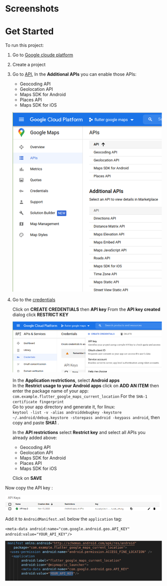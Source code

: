 # Screenshots

# Get Started

To run this project:
1. Go to [Google cloude platform](https://console.cloud.google.com/)
2. Create a project
3. Go to [API](https://console.cloud.google.com/google/maps-apis/api-list), 
   In the **Additional APIs** you can enable those APIs:
   - Geocoding API
   - Geolocation API
   - Maps SDK for Android
   - Places API 
   - Maps SDK for iOS

   ![Enable APIs](/screenshots/enable_apis.png)

4. Go to the [credentials](https://console.cloud.google.com/apis/credentials)
   
   Click on **CREATE CREDENTIALS** then **API key**
   From the **API key created** dialog click **RESTRICT KEY**


   ![credentials](/screenshots/credentials.png)  


   In the **Application restrictions**, select **Android apps**  
   In the **Restrict usage to your Android apps** click on **ADD AN ITEM** then 
   enter the package name of your app: `com.example.flutter_google_maps_current_location`
   For the `SHA-1 certificate fingerprint`   
   Go to your app directory and generate it, for linux:  
    `keytool -list -v -alias androiddebugkey -keystore ~/.android/debug.keystore -storepass android -keypass android`, then copy and paste **SHA1** .  

   In the **API restrictions** select **Restrict key**  and select all APIs you already added above:  
     - Geocoding API
     - Geolocation API
     - Maps SDK for Android
     - Places API 
     - Maps SDK for iOS


   Click on **SAVE**  



Now copy the API key :

 ![api key](/screenshots/api_key.png)

 Add it to `AndroidManifest.xml` below the `application` tag:

 `<meta-data android:name="com.google.android.geo.API_KEY"
        android:value="YOUR_API_KEY"/>`   

 ![api key AndroidManifest](/screenshots/api_key_manifest.png)
